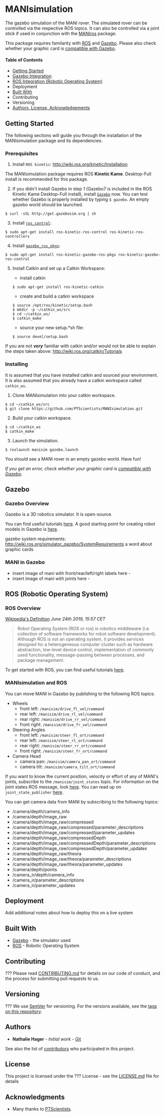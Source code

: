 # MANIsimulation
The gazebo simulation of the MANI rover. The simulated rover can be controlled via the respective ROS topics. It can also be controlled via a joint stick if used in conjunction with the [MANIros](https://github.com/PTScientists/MANIros) package.

This package requires familarity with [ROS](http://www.ros.org/about-ros/) and [Gazebo](http://gazebosim.org/). Please also check whether your graphic card is [compatible with Gazebo](https://github.com/PTScientists/MANIsimulation/blob/master/README.md#gazebo).

#### Table of Contents
- [Getting Started](https://github.com/PTScientists/MANIsimulation#getting-started)
- [Gazebo Integration](https://github.com/PTScientists/MANIsimulation#gazebo-integration)
- [ROS Integration (Robotic Operating System)](https://github.com/PTScientists/MANIsimulation#ros-integration)
- Deployment
- [Built With](https://github.com/PTScientists/MANIsimulation#built-with)
- Contributing
- Versioning
- [Authors, License, Acknowledgements](https://github.com/PTScientists/MANIsimulation#authors)

## Getting Started

The following sections will guide you through the installation of the MANIsimulation package and its dependencies.

### Prerequisites

1. Install `ROS kinetic`: http://wiki.ros.org/kinetic/Installation

The MANIsimulation package requires ROS **Kinetic Kame**. Desktop-Full install is recommended for this package.

2. If you didn't install Gazebo in step 1 (Gazebo7 is included in the ROS Kinetic Kame Desktop-Full install), install [`Gazebo`](http://gazebosim.org/tutorials?tut=install_ubuntu&cat=install) now. You can test whether Gazebo is properly installed by typing ```$ gazebo```. An empty gazebo world should be launched.
``` 
$ curl -sSL http://get.gazebosim.org | sh 
```

3. Install [`ros_control`](http://wiki.ros.org/ros_control#Install): 
```
$ sudo apt-get install ros-kinetic-ros-control ros-kinetic-ros-controllers
```

4. Install [`gazebo_ros_pkgs`](http://gazebosim.org/tutorials?tut=ros_installing):
```  
$ sudo apt-get install ros-kinetic-gazebo-ros-pkgs ros-kinetic-gazebo-ros-control
```

5. Install Catkin and set up a Catkin Workspace:
	
	- install catkin 
	```
	$ sudo apt-get install ros-kinetic-catkin
	```
	- create and build a catkin workspace
	```
	$ source /opt/ros/kinetic/setup.bash
	$ mkdir -p ~/catkin_ws/src
	$ cd ~/catkin_ws/
	$ catkin_make
	```
	- source your new setup.*sh file:
	```
	$ source devel/setup.bash
	```

If you are not **_very_** familiar with catkin and/or would not be able to explain the steps taken above: http://wiki.ros.org/catkin/Tutorials

### Installing

It is assumed that you have installed catkin and sourced your environment. It is also assumed that you already have a catkin workspace called `catkin_ws`. 

1. Clone MANIsimulation into your catkin workspace.

```
$ cd ~/catkin_ws/src
$ git clone https://github.com/PTScientists/MANIsimulation.git
```

2. Build your catkin workspace.
```
$ cd ~/catkin_ws
$ catkin_make
```

3. Launch the simulation.
```
$ roslaunch manisim gazebo.launch
```
You should see a MANI rover in an empty gazebo world. Have fun! 

_If you get an error, check whether your graphic card is [compatible with Gazebo](https://github.com/PTScientists/MANIsimulation/blob/master/README.md#gazebo)._

## Gazebo
### Gazebo Overview
Gazebo is a 3D robotics simulator. It is open-source.

You can find useful tutorials [here](http://gazebosim.org/tutorials). A good starting point for creating robot models in Gazebo is [here](http://gazebosim.org/tutorials?cat=build_robot).

gazebo system requirements: http://wiki.ros.org/simulator_gazebo/SystemRequirements
a word about graphic cards

### MANI in Gazebo
- insert image of mani with front/rear/left/right labels here -
- insert image of mani with joints here -

## ROS (Robotic Operating System)
### ROS Overview
[Wikipedia's Definition](https://en.wikipedia.org/wiki/Robot_Operating_System) _June 24th 2019, 15:57 CET_
>Robot Operating System (ROS or ros) is robotics middleware (i.e. collection of software frameworks for robot software development). Although ROS is not an operating system, it provides services designed for a heterogeneous computer cluster such as hardware abstraction, low-level device control, implementation of commonly used functionality, message-passing between processes, and package management.

To get started with ROS, you can find useful tutorials [here](http://wiki.ros.org/ROS/Tutorials).

### MANIsimulation and ROS
You can move MANI in Gazebo by publishing to the following ROS topics:
- Wheels
	- front left: `/manisim/drive_fl_vel/command`
	- rear left: `/manisim/drive_rl_vel/command`
	- rear right: `/manisim/drive_rr_vel/command`
	- front right: `/manisim/drive_fr_vel/command`
- Steering Angles
	- front left: `/manisim/steer_fl_ort/command`
	- rear left: `/manisim/steer_rl_ort/command`
	- rear right: `/manisim/steer_rr_ort/command`
	- front right: `/manisim/steer_fr_ort/command`
- Camera Head
	- camera pan: `/manisim/camera_pan_ort/command`
	- camera tilt: `/manisim/camera_tilt_ort/command`
	
If you want to know the current position, velocity or effort of any of MANI's joints, subscribe to the `/manisim/joint_states` topic. For information on the joint states ROS message, look [here](http://docs.ros.org/api/sensor_msgs/html/msg/JointState.html). You can read up on `joint_state_publisher` [here](http://wiki.ros.org/joint_state_publisher).

You can get camera data from MANI by subscribing to the following topics:
- /camera/depth/camera_info
- /camera/depth/image_raw
- /camera/depth/image_raw/compressed
- /camera/depth/image_raw/compressed/parameter_descriptions
- /camera/depth/image_raw/compressed/parameter_updates
- /camera/depth/image_raw/compressedDepth
- /camera/depth/image_raw/compressedDepth/parameter_descriptions
- /camera/depth/image_raw/compressedDepth/parameter_updates
- /camera/depth/image_raw/theora
- /camera/depth/image_raw/theora/parameter_descriptions
- /camera/depth/image_raw/theora/parameter_updates
- /camera/depth/points
- /camera_ir/depth/camera_info
- /camera_ir/parameter_descriptions
- /camera_ir/parameter_updates

## Deployment

Add additional notes about how to deploy this on a live system

## Built With

* [Gazebo](http://www.http://gazebosim.org) - the simulator used
* [ROS](https://www.ros.org) - Robotic Operating System

## Contributing

??? Please read [CONTRIBUTING.md](https://gist.github.com/PurpleBooth/b24679402957c63ec426) for details on our code of conduct, and the process for submitting pull requests to us.

## Versioning

??? We use [SemVer](http://semver.org/) for versioning. For the versions available, see the [tags on this repository](https://github.com/your/project/tags). 

## Authors

* **Nathalie Hager** - *Initial work* - [Git](https://github.com/NathalieMH)

See also the list of [contributors](https://github.com/PTScientists/MANIsimulation/contributors) who participated in this project.

## License

This project is licensed under the ??? License - see the [LICENSE.md](LICENSE.md) file for details

## Acknowledgments

* Many thanks to [PTScientists](https://ptscientists.com).
